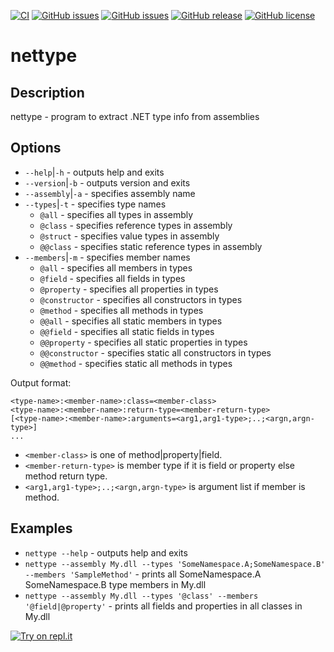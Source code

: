 [![CI](https://github.com/alvinseville7cf/CSharp---Exercise---Other---Terminal-reflection-client/actions/workflows/ci.yml/badge.svg)](https://github.com/alvinseville7cf/CSharp---Exercise---Other---Terminal-reflection-client/actions/workflows/ci.yml) [![GitHub issues](https://img.shields.io/github/issues/alvinseville7cf/CSharp---Exercise---Other---Terminal-reflection-client.svg)](https://github.com/alvinseville7cf/CSharp---Exercise---Other---Terminal-reflection-client/issues) [![GitHub issues](https://img.shields.io/github/issues-closed/alvinseville7cf/CSharp---Exercise---Other---Terminal-reflection-client.svg)](https://github.com/alvinseville7cf/CSharp---Exercise---Other---Terminal-reflection-client/issues?q=is%3Aissue+is%3Aclosed) [![GitHub release](https://img.shields.io/github/release/alvinseville7cf/CSharp---Exercise---Other---Terminal-reflection-client.svg)](https://GitHub.com/alvinseville7cf/CSharp---Exercise---Other---Terminal-reflection-client/releases/) [![GitHub license](https://img.shields.io/github/license/alvinseville7cf/CSharp---Exercise---Other---Terminal-reflection-client.svg)](https://github.com/alvinseville7cf/CSharp---Exercise---Other---Terminal-reflection-client/blob/master/LICENSE)

# nettype

## Description

nettype - program to extract .NET type info from assemblies

## Options

- `--help`|`-h` - outputs help and exits
- `--version`|`-b` - outputs version and exits
- `--assembly`|`-a` - specifies assembly name
- `--types`|`-t` - specifies type names
  - `@all` - specifies all types in assembly
  - `@class` - specifies reference types in assembly
  - `@struct` - specifies value types in assembly
  - `@@class` - specifies static reference types in assembly
- `--members`|`-m` - specifies member names
  - `@all` - specifies all members in types
  - `@field` - specifies all fields in types
  - `@property` - specifies all properties in types
  - `@constructor` - specifies all constructors in types
  - `@method` - specifies all methods in types
  - `@@all` - specifies all static members in types
  - `@@field` - specifies all static fields in types
  - `@@property` - specifies all static properties in types
  - `@@constructor` - specifies static all constructors in types
  - `@@method` - specifies static all methods in types

Output format:
```
<type-name>:<member-name>:class=<member-class>
<type-name>:<member-name>:return-type=<member-return-type>
[<type-name>:<member-name>:arguments=<arg1,arg1-type>;..;<argn,argn-type>]
...
```

- `<member-class>` is one of method|property|field.
- `<member-return-type>` is member type if it is field or property else method return type.
- `<arg1,arg1-type>;..;<argn,argn-type>` is argument list if member is method.

## Examples

- `nettype --help` - outputs help and exits
- `nettype --assembly My.dll --types 'SomeNamespace.A;SomeNamespace.B' --members 'SampleMethod'` - prints all SomeNamespace.A SomeNamespace.B type members in My.dll
- `nettype --assembly My.dll --types '@class' --members '@field|@property'` - prints all fields and properties in all classes in My.dll

[![Try on repl.it](https://repl-badge.jajoosam.repl.co/try.png)](https://repl.it/@AlvinSeville7cf/CSharp-Exercise-Other-Terminal-reflection-client?ref=button)
